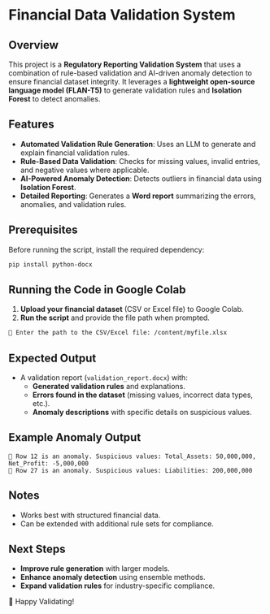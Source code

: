 # Financial Data Validation System

## Overview
This project is a **Regulatory Reporting Validation System** that uses a combination of rule-based validation and AI-driven anomaly detection to ensure financial dataset integrity. It leverages a **lightweight open-source language model (FLAN-T5)** to generate validation rules and **Isolation Forest** to detect anomalies.

## Features
- **Automated Validation Rule Generation**: Uses an LLM to generate and explain financial validation rules.
- **Rule-Based Data Validation**: Checks for missing values, invalid entries, and negative values where applicable.
- **AI-Powered Anomaly Detection**: Detects outliers in financial data using **Isolation Forest**.
- **Detailed Reporting**: Generates a **Word report** summarizing the errors, anomalies, and validation rules.

## Prerequisites
Before running the script, install the required dependency:
```sh
pip install python-docx
```

## Running the Code in Google Colab
1. **Upload your financial dataset** (CSV or Excel file) to Google Colab.
2. **Run the script** and provide the file path when prompted.

```sh
📂 Enter the path to the CSV/Excel file: /content/myfile.xlsx
```

## Expected Output
- A validation report (`validation_report.docx`) with:
  - **Generated validation rules** and explanations.
  - **Errors found in the dataset** (missing values, incorrect data types, etc.).
  - **Anomaly descriptions** with specific details on suspicious values.

## Example Anomaly Output
```
🚨 Row 12 is an anomaly. Suspicious values: Total_Assets: 50,000,000, Net_Profit: -5,000,000
🚨 Row 27 is an anomaly. Suspicious values: Liabilities: 200,000,000
```

## Notes
- Works best with structured financial data.
- Can be extended with additional rule sets for compliance.

## Next Steps
- **Improve rule generation** with larger models.
- **Enhance anomaly detection** using ensemble methods.
- **Expand validation rules** for industry-specific compliance.

🚀 Happy Validating!

